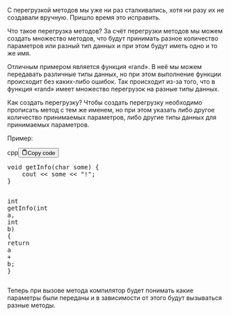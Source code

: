 <p>С перегрузкой методов мы уже ни раз сталкивались, хотя ни разу их не создавали вручную. 
Пришло время это исправить.</p>
<p>Что такое перегрузка методов?
За счёт перегрузки методов мы можем создать множество методов, что будут принимать разное количество 
параметров или разный тип данных и при этом будут иметь одно и то же имя.</p>
<p>Отличным примером является функция «rand». В неё мы можем передавать различные типы данных, 
но при этом выполнение функции происходит без каких-либо ошибок. 
Так происходит из-за того, что в функция «rand» имеет множество перегрузок на разные типы данных. </p>
<p>Как создать перегрузку?
Чтобы создать перегрузку необходимо прописать метод с тем же именем, 
но при этом указать либо другое количество принимаемых параметров, либо другие типы данных для принимаемых параметров.</p>
<p>Пример:</p>
<div class="code-element"><div class="lang-line"><text>cpp</text><button class="copy-button" id="code677b" onclick="copyCode(code677, code677b)"><svg stroke="currentColor" fill="none" stroke-width="2" viewBox="0 0 24 24" stroke-linecap="round" stroke-linejoin="round" class="h-4 w-4" height="1em" width="1em" xmlns="http://www.w3.org/2000/svg"><path d="M16 4h2a2 2 0 0 1 2 2v14a2 2 0 0 1-2 2H6a2 2 0 0 1-2-2V6a2 2 0 0 1 2-2h2"></path><rect x="8" y="2" width="8" height="4" rx="1" ry="1"></rect></svg><text>Copy code</text></button></div><div class="code" id="code677"><div class="highlight"><pre><span></span><span class="kt">void</span><span class="w"> </span><span class="nf">getInfo</span><span class="p">(</span><span class="kt">char</span><span class="w"> </span><span class="n">some</span><span class="p">)</span><span class="w"> </span><span class="p">{</span>
<span class="w">    </span><span class="n">cout</span><span class="w"> </span><span class="o">&lt;&lt;</span><span class="w"> </span><span class="n">some</span><span class="w"> </span><span class="o">&lt;&lt;</span><span class="w"> </span><span class="s">&quot;!&quot;</span><span class="p">;</span>
<span class="p">}</span>

<span class="kt">int</span><span class="w"> </span><span class="nf">getInfo</span><span class="p">(</span><span class="kt">int</span><span class="w"> </span><span class="n">a</span><span class="p">,</span><span class="w"> </span><span class="kt">int</span><span class="w"> </span><span class="n">b</span><span class="p">)</span><span class="w"> </span><span class="p">{</span>
<span class="w">    </span><span class="k">return</span><span class="w"> </span><span class="n">a</span><span class="w"> </span><span class="o">+</span><span class="w"> </span><span class="n">b</span><span class="p">;</span>
<span class="p">}</span>
</pre></div></div></div>

<p>Теперь при вызове метода компилятор будет понимать какие параметры были переданы и в зависимости от этого будут вызываться разные методы.</p>
